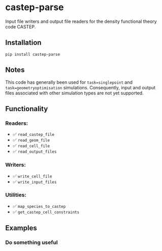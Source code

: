 # castep-parse
Input file writers and output file readers for the density functional theory code CASTEP.

## Installation

`pip install castep-parse`

## Notes

This code has generally been used for `task=singlepoint` and `task=geometryoptimisation` simulations. Consequently, input and output files associated with other simulation types are not yet supported.

## Functionality

### Readers:

- ✅ `read_castep_file`
- ️✅ `read_geom_file`
- ✅ `read_cell_file`
- ✅ `read_output_files`

### Writers:

- ✅ `write_cell_file`
- ✅ `write_input_files`

### Utilities:

- ✅ `map_species_to_castep`
- ✅ `get_castep_cell_constraints`

## Examples

### Do something useful
